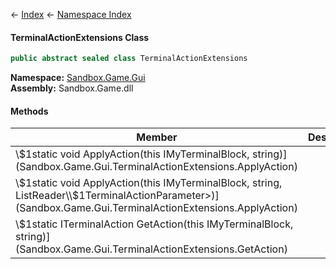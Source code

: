 ← [Index](Api-Index) ← [Namespace Index](Namespace-Index)

#### TerminalActionExtensions Class

```csharp
public abstract sealed class TerminalActionExtensions
```

**Namespace:** [Sandbox.Game.Gui](Sandbox.Game.Gui)  
**Assembly:** Sandbox.Game.dll

#### Methods

|Member|Description|
|---|---|
|\\$1static void ApplyAction(this IMyTerminalBlock, string)](Sandbox.Game.Gui.TerminalActionExtensions.ApplyAction)||
|\\$1static void ApplyAction(this IMyTerminalBlock, string, ListReader\\$1TerminalActionParameter>)](Sandbox.Game.Gui.TerminalActionExtensions.ApplyAction)||
|\\$1static ITerminalAction GetAction(this IMyTerminalBlock, string)](Sandbox.Game.Gui.TerminalActionExtensions.GetAction)||

